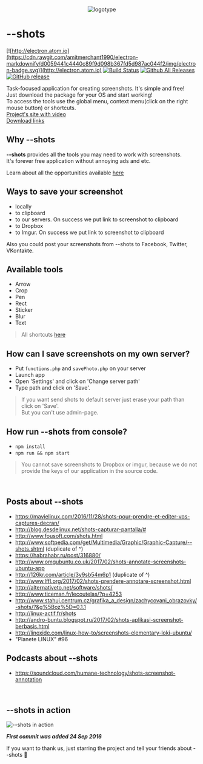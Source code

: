 <p align="center"> <img src="http://shots.binjo.ru/src/icongh.png" alt="logotype" /> </p>

# --shots

[![http://electron.atom.io](https://cdn.rawgit.com/amitmerchant1990/electron-markdownify/d0059441c4440c89f9d098b367fd5d987ac044f2/img/electron-badge.svg)](http://electron.atom.io)
[![Build Status](https://travis-ci.org/binjospookie/--shots.svg?branch=master)](https://travis-ci.org/binjospookie/--shots)
[![Github All Releases](https://img.shields.io/github/downloads/binjospookie/--shots/total.svg)](https://github.com/binjospookie/--shots)
[![GitHub release](https://img.shields.io/github/release/binjospookie/--shots.svg)](https://github.com/binjospookie/--shots/)


Task-focused application for creating screenshots. It's simple and free!<br />
Just download the package for your OS and start working!<br />
To access the tools use the global menu, context menu(click on the right mouse button) or shortcuts.<br />
[Project's site with video](https://theshots.ru) <br />
[Download links](https://github.com/binjospookie/--shots/blob/master/download.md)

## Why --shots
__--shots__ provides all the tools you may need to work with screenshots.<br />
It's forever free application without annoying ads and etc.

Learn about all the opportunities available [here](https://github.com/binjospookie/--shots/wiki) 

## Ways to save your screenshot
* locally
* to clipboard
* to our servers. On success we put link to screenshot to clipboard
* to Dropbox
* to Imgur. On success we put link to screenshot to clipboard

Also you could post your screenshots from --shots to Facebook, Twitter, VKontakte.

## Available tools
* Arrow
* Crop
* Pen
* Rect
* Sticker
* Blur
* Text<br />

> All shortcuts [here](https://github.com/binjospookie/--shots/wiki/Shortcuts)<br />

## How can I save screenshots on my own server?
* Put `functions.php` and `savePhoto.php` on your server
* Launch app
* Open 'Settings' and click on 'Change server path'
* Type path and click on 'Save'.

> If you want send shots to default server just erase your path than click on 'Save'.<br />
But you can't use admin-page.

## How run --shots from console?
* `npm install`
* `npm run && npm start`

> You cannot save screenshots to Dropbox or imgur, because we do not provide the keys of our application in the source code.

<br />

## Posts about --shots
* https://mavielinux.com/2016/11/28/shots-pour-prendre-et-editer-vos-captures-decran/
* http://blog.desdelinux.net/shots-capturar-pantalla/#
* http://www.fousoft.com/shots.html
* http://www.softpedia.com/get/Multimedia/Graphic/Graphic-Capture/--shots.shtml (duplicate of ^)
* https://habrahabr.ru/post/316880/
* http://www.omgubuntu.co.uk/2017/02/shots-annotate-screenshots-ubuntu-app
* http://126kr.com/article/3y9sb54m6p1 (duplicate of ^)
* http://www.lffl.org/2017/02/shots-prendere-annotare-screenshot.html
* http://alternativeto.net/software/shots/
* http://www.ticeman.fr/lecoutelas/?p=4253
* http://www.stahuj.centrum.cz/grafika_a_design/zachycovani_obrazovky/-shots/?&g%5Boz%5D=0.1.1
* http://linux-actif.fr/shots
* http://andro-buntu.blogspot.ru/2017/02/shots-aplikasi-screenshot-berbasis.html
* http://linoxide.com/linux-how-to/screenshots-elementary-loki-ubuntu/
* "Planete LINUX" #96

## Podcasts about --shots
* https://soundcloud.com/humane-technology/shots-screenshot-annotation

<br />

## --shots in action
<img src="https://theshots.ru/saved/1943328504585907d9cf0606.81487303.png" alt="--shots in action" /> 
<br />

***First commit was added 24 Sep 2016***

If you want to thank us, just starring the project and tell your friends about --shots :tada:
